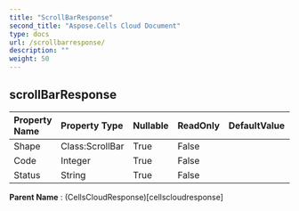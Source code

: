 ```yaml
---
title: "ScrollBarResponse"
second_title: "Aspose.Cells Cloud Document"
type: docs
url: /scrollbarresponse/
description: ""
weight: 50
---
```


## **scrollBarResponse**

 

| Property Name | Property Type | Nullable |  ReadOnly | DefaultValue | Description | 
| :- | :- | :- |:- |  :- | :- |
| Shape | Class:ScrollBar | True |  False |  |  |  
| Code | Integer | True |  False |  |  |  
| Status | String | True |  False |  |  |  

**Parent Name** : (CellsCloudResponse)[cellscloudresponse]

